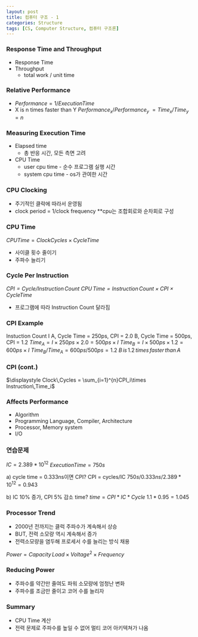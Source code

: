 ```yaml
---
layout: post
title: 컴퓨터 구조 - 1
categories: Structure
tags: [CS, Computer Structure, 컴퓨터 구조론]
---
```


### Response Time and Throughput

- Response Time
- Throughput
  - total work / unit time

### Relative Performance

- $Performance = 1/Execution Time$
- X is n times faster than Y
  $Performance_x / Performance_y$
  $=Time_x/Time_y = n$

### Measuring Execution Time

- Elapsed time
  - 총 반응 시간, 모든 측면 고려
- CPU Time
  - user cpu time - 순수 프로그램 실행 시간
  - system cpu time - os가 관여한 시간

### CPU Clocking

- 주기적인 클락에 따라서 운영됨
- clock period = 1/clock frequency
  \*\*cpu는 조합회로와 순차회로 구성

### CPU Time

$CPU Time = Clock Cycles \times Cycle Time$

- 사이클 횟수 줄이기
- 주파수 늘리기

### Cycle Per Instruction

_$CPI = Cycle / Instruction\,Count$_
_$CPU\,Time = Instruction\,Count \times CPI \times Cycle Time$_

- 프로그램에 따라 Instruction Count 달라짐

### CPI Example

Instuction Count I
A, Cycle Time = 250ps, CPI = 2.0
B, Cycle Time = 500ps, CPI = 1.2
$Time_A = I\times250ps\times2.0 = 500ps\times I$
$Time_B = I\times500ps\times1.2 = 600ps\times I$
$Time_B/Time_A = 600ps/500ps = 1.2$
$B\,is\,1.2\,times\,faster\,than\,A$

### CPI (cont.)

$\displaystyle Clock\,Cycles = \sum_{i=1}^{n}CPI_i\times Instruction\,Time_i$

### Affects Performance

- Algorithm
- Programming Language, Compiler, Architecture
- Processor, Memory system
- I/O

### 연습문제

$IC = 2.389*10^{12}$
$Execution Time = 750s$

a) cycle time = 0.333ns이면 CPI?
CPI = cycles/IC
$750s/0.333ns/2.389*10^{12} = 0.943$

b) IC 10% 증가, CPI 5% 감소 time?
$time = CPI*IC*Cycle$
$1.1*0.95 = 1.045$

### Processor Trend

- 2000년 전까지는 클럭 주파수가 계속해서 상승
- BUT, 전력 소모량 역시 계속해서 증가
- 전력소모량을 염두해 프로세서 수를 늘리는 방식 채용

$Power = Capacity\,Load\times Voltage^2 \times Frequency$

### Reducing Power

- 주파수를 약간만 줄여도 파워 소모량에 엄청난 변화
- 주파수를 조금만 줄이고 코어 수를 늘리자

### Summary

- CPU Time 계산
- 전력 문제로 주파수를 높일 수 없어 멀티 코어 아키텍쳐가 나옴
